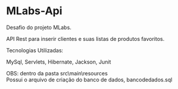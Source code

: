 # MLabs-Api

Desafio do projeto MLabs.

API Rest para inserir clientes e suas listas de produtos favoritos.

Tecnologias Utilizadas:

MySql, Servlets, Hibernate, Jackson, Junit

OBS: dentro da pasta src\main\resources\
Possui o arquivo de criação do banco de dados, bancodedados.sql
